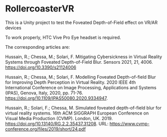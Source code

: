 # RollercoasterVR

This is a Unity project to test the Foveated Depth-of-Field effect on VR/AR devices

To work properly, HTC Vive Pro Eye headset is required.

The corresponding articles are:

Hussain, R.; Chessa, M.; Solari, F. Mitigating Cybersickness in Virtual Reality Systems through Foveated Depth-of-Field Blur. Sensors 2021, 21, 4006. https://doi.org/10.3390/s21124006

Hussain, R.; Chessa, M.; Solari, F. Modelling Foveated Depth-of-field Blur for Improving Depth Perception in Virtual Reality. 2020 IEEE 4th International Conference on Image Processing, Applications and Systems (IPAS), Genova, Italy, 2020, pp. 71-76. https://doi.org/10.1109/IPAS50080.2020.9334947.

Hussain, R.; Solari, F.; Chessa, M. Simulated foveated depth-of-field blur for virtual reality systems. 16th ACM SIGGRAPH European Conference on Visual Media Production (CVMP). London, UK. 2019. https://doi.org/10.13140/RG.2.2.35437.31208. URL: https://www.cvmp-conference.org/files/2019/short/24.pdf
